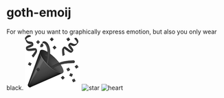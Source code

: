 # goth-emoij
For when you want to graphically express emotion, but also you only wear black.
![tada!](https://github.com/arlenarlenarlen/goth-emoij/raw/master/tada_goth.png)
![star](https://github.com/arlenarlenarlen/goth-emoij/raw/master/tada_star.png)
![heart](https://github.com/arlenarlenarlen/goth-emoij/raw/master/tada_heart.png)
